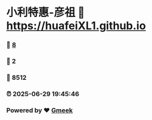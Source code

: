 # 小利特惠-彦祖 :link: https://huafeiXL1.github.io 
### :page_facing_up: [8](https://huafeiXL1.github.io/tag.html) 
### :speech_balloon: 2 
### :hibiscus: 8512 
### :alarm_clock: 2025-06-29 19:45:46 
### Powered by :heart: [Gmeek](https://github.com/Meekdai/Gmeek)
